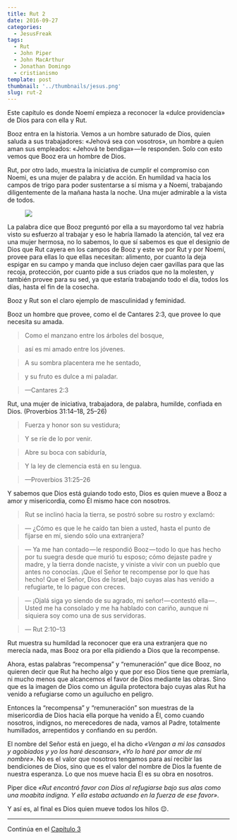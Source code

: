 ```yaml
---
title: Rut 2
date: 2016-09-27
categories:
  - JesusFreak
tags:
  - Rut
  - John Piper
  - John MacArthur
  - Jonathan Domingo
  - cristianismo
template: post
thumbnail: '../thumbnails/jesus.png'
slug: rut-2
---
```


Este capítulo es donde Noemí empieza a reconocer la «dulce providencia» de Dios para con ella y Rut.

Booz entra en la historia. Vemos a un hombre saturado de Dios, quien saluda a sus trabajadores: «Jehová sea con vosotros», un hombre a quien aman sus empleados: «Jehová te bendiga» — le responden. Solo con esto vemos que Booz era un hombre de Dios.

Rut, por otro lado, muestra la iniciativa de cumplir el compromiso con Noemi, es una mujer de palabra y de acción. En humildad va hacia los campos de trigo para poder sustentarse a sí misma y a Noemí, trabajando diligentemente de la mañana hasta la noche. Una mujer admirable a la vista de todos.

<figure>

![](https://cdn-images-1.medium.com/max/600/1*7zNCAstj6SbhGi0LHj1DLg.png)

</figure>

La palabra dice que Booz preguntó por ella a su mayordomo tal vez habría visto su esfuerzo al trabajar y eso le habría llamado la atención, tal vez era una mujer hermosa, no lo sabemos, lo que sí sabemos es que el designio de Dios que Rut cayera en los campos de Booz y este ve por Rut y por Noemí, provee para ellas lo que ellas necesitan: alimento, por cuanto la deja espigar en su campo y manda que incluso dejen caer gavillas para que las recoja, protección, por cuanto pide a sus criados que no la molesten, y también provee para su sed, ya que estaría trabajando todo el día, todos los días, hasta el fin de la cosecha.

Booz y Rut son el claro ejemplo de masculinidad y feminidad.

Booz un hombre que provee, como el de Cantares 2:3, que provee lo que necesita su amada.

> Como el manzano entre los árboles del bosque,

> así es mi amado entre los jóvenes.

> A su sombra placentera me he sentado,

> y su fruto es dulce a mi paladar.

> —Cantares 2:3

Rut, una mujer de iniciativa, trabajadora, de palabra, humilde, confiada en Dios. (Proverbios 31:14–18, 25–26)

> Fuerza y honor son su vestidura;

> Y se ríe de lo por venir.

> Abre su boca con sabiduría,

> Y la ley de clemencia está en su lengua.

> —Proverbios 31:25–26

Y sabemos que Dios está guiando todo esto, Dios es quien mueve a Booz a amor y misericordia, como Él mismo hace con nosotros.

> Rut se inclinó hacia la tierra, se postró sobre su rostro y exclamó:

> — ¿Cómo es que le he caído tan bien a usted, hasta el punto de fijarse en mí, siendo sólo una extranjera?

> — Ya me han contado — le respondió Booz — todo lo que has hecho por tu suegra desde que murió tu esposo; cómo dejaste padre y madre, y la tierra donde naciste, y viniste a vivir con un pueblo que antes no conocías. ¡Que el Señor te recompense por lo que has hecho! Que el Señor, Dios de Israel, bajo cuyas alas has venido a refugiarte, te lo pague con creces.

> — ¡Ojalá siga yo siendo de su agrado, mi señor! — contestó ella — . Usted me ha consolado y me ha hablado con cariño, aunque ni siquiera soy como una de sus servidoras.

> — Rut 2:10–13

Rut muestra su humildad la reconocer que era una extranjera que no merecía nada, mas Booz ora por ella pidiendo a Dios que la recompense.

Ahora, estas palabras “recompensa” y “remuneración” que dice Booz, no quieren decir que Rut ha hecho algo y que por eso Dios tiene que premiarla, ni mucho menos que alcancemos el favor de Dios mediante las obras. Sino que es la imagen de Dios como un águila protectora bajo cuyas alas Rut ha venido a refugiarse como un aguilucho en peligro.

Entonces la “recompensa” y “remuneración” son muestras de la misericordia de Dios hacia ella porque ha venido a Él, como cuando nosotros, indignos, no merecedores de nada, vamos al Padre, totalmente humillados, arrepentidos y confiando en su perdón.

El nombre del Señor está en juego, el ha dicho _«Vengan a mi los cansados y agobiados y yo los haré descansar»_, _«Yo lo haré por amor de mi nombre»_. No es el valor que nosotros tengamos para así recibir las bendiciones de Dios, sino que es el valor del nombre de Dios la fuente de nuestra esperanza. Lo que nos mueve hacia Él es su obra en nosotros.

Piper dice _«Rut encontró favor con Dios al refugiarse bajo sus alas como una moabita indigna. Y ella estaba actuando en la fuerza de ese favor»_.

Y así es, al final es Dios quien mueve todos los hilos 😌.

---

Continúa en el [Capítulo 3](https://lavaldi.com/rut-3)
